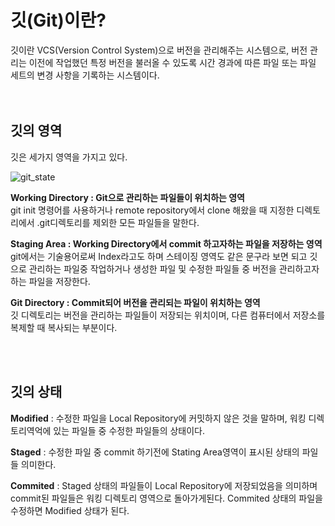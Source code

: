 # 깃(Git)이란?

깃이란 VCS(Version Control System)으로 버전을 관리해주는 시스템으로,
버전 관리는 이전에 작업했던 특정 버전을 불러올 수 있도록 시간 경과에 따른 파일 또는 파일 세트의 변경 사항을 기록하는 시스템이다.   
<br/>
<br/>

## 깃의 영역

깃은 세가지 영역을 가지고 있다.  

![git_state](https://user-images.githubusercontent.com/95058915/207821167-a54e7102-e991-4bb9-9dd2-b9006984c830.png)  

**Working Directory : Git으로 관리하는 파일들이 위치하는 영역**  
git init 명령어를 사용하거나 remote repository에서 clone 해왔을 때 지정한 디렉토리에서 .git디렉토리를 제외한 모든 파일들을 말한다.


**Staging Area : Working Directory에서 commit 하고자하는 파일을 저장하는 영역**  
git에서는 기술용어로써 Index라고도 하며 스테이징 영역도 같은 문구라 보면 되고 깃으로 관리하는 파일중 작업하거나 생성한 파일 및 수정한 파일들 중 버전을 관리하고자 하는 파일을 저장한다.


**Git Directory : Commit되어 버전을 관리되는 파일이 위치하는 영역**  
깃 디렉토리는 버전을 관리하는 파일들이 저장되는 위치이며, 다른 컴퓨터에서 저장소를 복제할 때 복사되는 부분이다.  

<br/>
<br/>

## 깃의 상태 

**Modified** : 수정한 파일을 Local Repository에 커밋하지 않은 것을 말하며, 워킹 디렉토리역억에 있는 파일들 중 수정한 파일들의 상태이다.  


**Staged** : 수정한 파일 중 commit 하기전에 Stating Area영역이 표시된 상태의 파일들 의미한다.  


**Commited** : Staged 상태의 파일들이 Local Repository에 저장되었음을 의미하며 commit된 파일들은 워킹 디렉토리 영역으로 돌아가게된다.
Commited 상태의 파일을 수정하면 Modified 상태가 된다.  
